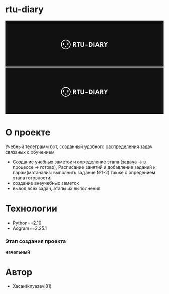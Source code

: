# rtu-diary
![Alt text](https://github.com/knyazevi81/rtu-diary/blob/main/img.png "аватарка проекта")
![Alt text](https://github.com/knyazevi81/rtu-diary/blob/main/img.png "Логотип проекта")
# О проекте
Учебный телеграмм бот, созданный удобного распределения задач связаных с обучением
- Создание учебных заметок и определение этапа (задача -> в процессе -> готово),
  Расписание занятий и добавление заданий к парам(матанализ: выполнить задание №1-2) также с опредением этапа готовности.
- создание внеучебных заметок
- вывод всех задач, этапы их выполнения
# Технологии
- Python==2.10
- Aogram==2.25.1
### Этап создания проекта
**начальный**
# Автор
- Хасан(knyazevi81)
